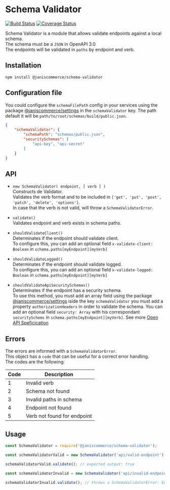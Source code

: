 # Schema Validator
[![Build Status](https://travis-ci.org/janis-commerce/schema-validator.svg?branch=master)](https://travis-ci.org/janis-commerce/schema-validator)
[![Coverage Status](https://coveralls.io/repos/github/janis-commerce/schema-validator/badge.svg?branch=master)](https://coveralls.io/github/janis-commerce/schema-validator?branch=master)

Schema Validator is a module that allows validate endpoints against a local schema.\
The schema must be a `JSON` in OpenAPI 3.0\
The endpoints will be validated in `paths` by endpoint and verb.

## Installation

```
npm install @janiscommerce/schema-validator
```

## Configuration file

You could configure the `schemaFilePath` config in your services using the package [@janiscommerce/settings](https://www.npmjs.com/package/@janiscommerce/settings) in the `schemaValidator` key. The path default it will be `path/to/root/schemas/build/public.json`.

```json
{
	"schemaValidator": {
		"schemaPath": "schemas/public.json",
		"securitySchemas": [
			"api-key", "api-secret"
		]
	}
}
```

## API

- `new SchemaValidator( endpoint, [ verb ] )`\
Constructs de Validator.\
Validates the verb format and to be included in `['get', 'put', 'post', 'patch', 'delete', 'options']`.\
In case that the verb is not valid, will throw a `SchemaValidatorError`.

- `validate()`\
Validates endpoint and verb exists in schema paths.

- `shouldValidateClient()`\
Determinates if the endpoint should validate client.\
To configure this, you can add an optional field `x-validate-client: Boolean` in `schema.paths[myEndpoint][myVerb]`

- `shouldValidateLogged()`\
Determinates if the endpoint should validate logged.\
To configure this, you can add an optional field `x-validate-logged: Boolean` in `schema.paths[myEndpoint][myVerb]`

- `shouldValidateApiSecuritySchemas()`\
Determinates if the endpoint has a security schema.\
To use this method, you must add an array field using the package [@janiscommerce/settings](https://www.npmjs.com/package/@janiscommerce/settings) iside the key `schemaValidator` you must add a property `authorizationHeaders` in order to validate the schema. You can add an optional field `security: Array` with his correspondant `securitySchems` in `schema.paths[myEndpoint][myVerb]`. See more [Open API Speficication](http://spec.openapis.org/oas/v3.0.3#security-scheme-object)

## Errors

The errors are informed with a `SchemaValidatorError`.\
This object has a `code` that can be useful for a correct error handling.\
The codes are the following:

|Code	|Description						|
|-----|-----------------------------|
|1		|Invalid verb 						|
|2		|Schema not found 				|
|3		|Invalid paths in schema 		|
|4		|Endpoint not found 				|
|5		|Verb not found for endpoint 	|

## Usage

```js
const SchemaValidator = require('@janiscommerce/schema-validator');

const schemaValidatorValid = new SchemaValidator('api/valid-endpoint'); // default verb: 'get'

schemaValidatorValid.validate(); // expected output: true

const schemaValidatorInvalid = new SchemaValidator('api/invalid-endpoint', 'post');

schemaValidatorInvalid.validate(); // throws a SchemaValidatorError: Endpoint not found in schema.paths
```